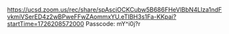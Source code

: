 https://ucsd.zoom.us/rec/share/spAsciOCKCubw5B686FHeVlBbN4Llza1ndFvkmiVSerED4z2wBPweFFwZAommxYU.eTIBH3s1Fa-KKpai?startTime=1726208572000
Passcode: mY^i0j?r
